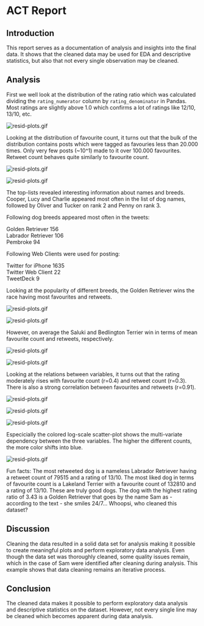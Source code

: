 # ACT Report

## Introduction

This report serves as a documentation of analysis and insights into the final data. It shows that the cleaned data may be used for EDA and descriptive statistics, but also that not every single observation may be cleaned.

## Analysis

First we well look at the distribution of the rating ratio which was calculated dividing the `rating_numerator` column by `rating_denominator` in Pandas. Most ratings are slightly above 1.0 which confirms a lot of ratings like 12/10, 13/10, etc.

![resid-plots.gif](./clean_plots/1.png "Plot")

Looking at the distribution of favourite count, it turns out that the bulk of the distribution contains posts which were tagged as favouries less than 20.000 times. Only very few posts (~10^1) made to it over 100.000 favourites. Retweet count behaves quite similarly to favourite count.

![resid-plots.gif](./clean_plots/2.png "Plot")

![resid-plots.gif](./clean_plots/3.png "Plot")

The top-lists revealed interesting information about names and breeds. Cooper, Lucy and Charlie appeared most often in the list of dog names, followed by Oliver and Tucker on rank 2 and Penny on rank 3.

Following dog breeds appeared most often in the tweets:

Golden Retriever      156  
Labrador Retriever    106  
Pembroke               94  

Following Web Clients were used for posting:

Twitter for iPhone    1635  
Twitter Web Client      22  
TweetDeck                9  

Looking at the popularity of different breeds, the Golden Retriever wins the race having most favourites and retweets.

![resid-plots.gif](./clean_plots/4.png "Plot")

![resid-plots.gif](./clean_plots/5.png "Plot")

However, on average the Saluki and Bedlington Terrier win in terms of mean favourite count and retweets, respectively.

![resid-plots.gif](./clean_plots/6.png "Plot")

![resid-plots.gif](./clean_plots/7.png "Plot")

Looking at the relations between variables, it turns out that the rating moderately rises with favourite count (r=0.4) and retweet count (r=0.3). There is also a strong correlation between favourites and retweets (r=0.91).

![resid-plots.gif](./clean_plots/8.png "Plot")

![resid-plots.gif](./clean_plots/9.png "Plot")

![resid-plots.gif](./clean_plots/10.png "Plot")

Especicially the colored log-scale scatter-plot shows the multi-variate dependency between the three variables. The higher the different counts, the more color shifts into blue.

![resid-plots.gif](./clean_plots/11.png "Plot")

Fun facts:
The most retweeted dog is a nameless Labrador Retriever having a retweet count of 79515 and a rating of 13/10. The most liked dog in terms of favourite count is a Lakeland Terrier with a favourite count of 132810 and a rating of 13/10. These are truly good dogs. The dog with the highest rating ratio of 3.43 is a Golden Retriever that goes by the name Sam as - according to the text - she smiles 24/7... Whoopsi, who cleaned this dataset?


## Discussion

Cleaning the data resulted in a solid data set for analysis making it possible to create meaningful plots and perform exploratory data analysis. Even though the data set was thoroughly cleaned, some quality issues remain, which in the case of Sam were identified after cleaning during analysis. This example shows that data cleaning remains an iterative process.

## Conclusion

The cleaned data makes it possible to perform exploratory data analysis and descriptive statistics on the dataset. However, not every single line may be cleaned which becomes apparent during data analysis.